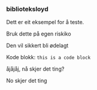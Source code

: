 ### biblioteksloyd
Dett er eit eksempel for å teste.


Bruk dette på egen riskiko

Den vil sikkert bli ødelagt 

Kode blokk: `this is a code block`

åjåjåj, nå skjer det ting?

No skjer det ting
